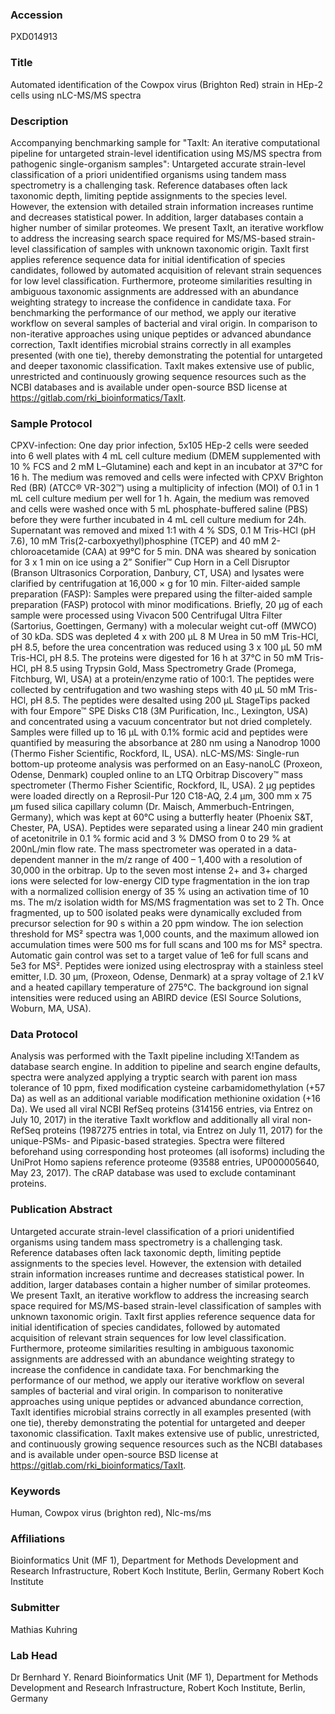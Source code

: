 ### Accession
PXD014913

### Title
Automated identification of the Cowpox virus (Brighton Red) strain in HEp-2 cells using nLC-MS/MS spectra

### Description
Accompanying benchmarking sample for "TaxIt: An iterative computational pipeline for untargeted strain-level identification using MS/MS spectra from pathogenic single-organism samples":  Untargeted accurate strain-level classification of a priori unidentified organisms using tandem mass spectrometry is a challenging task. Reference databases often lack taxonomic depth, limiting peptide assignments to the species level. However, the extension with detailed strain information increases runtime and decreases statistical power. In addition, larger databases contain a higher number of similar proteomes. We present TaxIt, an iterative workflow to address the increasing search space required for MS/MS-based strain-level classification of samples with unknown taxonomic origin. TaxIt first applies reference sequence data for initial identification of species candidates, followed by automated acquisition of relevant strain sequences for low level classification. Furthermore, proteome similarities resulting in ambiguous taxonomic assignments are addressed with an abundance weighting strategy to increase the confidence in candidate taxa. For benchmarking the performance of our method, we apply our iterative workflow on several samples of bacterial and viral origin. In comparison to non-iterative approaches using unique peptides or advanced abundance correction, TaxIt identifies microbial strains correctly in all examples presented (with one tie), thereby demonstrating the potential for untargeted and deeper taxonomic classification. TaxIt makes extensive use of public, unrestricted and continuously growing sequence resources such as the NCBI databases and is available under open-source BSD license at https://gitlab.com/rki_bioinformatics/TaxIt.

### Sample Protocol
CPXV-infection: One day prior infection, 5x105 HEp-2 cells were seeded into 6 well plates with 4 mL cell culture medium (DMEM supplemented with 10 % FCS and 2 mM L–Glutamine) each and kept in an incubator at 37°C for 16 h. The medium was removed and cells were infected with CPXV Brighton Red (BR) (ATCC® VR-302™) using a multiplicity of infection (MOI) of 0.1 in 1 mL cell culture medium per well for 1 h. Again, the medium was removed and cells were washed once with 5 mL phosphate-buffered saline (PBS) before they were further incubated in 4 mL cell culture medium for 24h. Supernatant was removed and mixed 1:1 with  4 % SDS, 0.1 M Tris-HCl (pH 7.6), 10 mM Tris(2-carboxyethyl)phosphine (TCEP) and 40 mM 2-chloroacetamide (CAA) at 99°C for 5 min. DNA was sheared by sonication for 3 x 1 min on ice using a 2” Sonifier™ Cup Horn in a Cell Disruptor (Branson Ultrasonics Corporation, Danbury, CT, USA) and lysates were clarified by centrifugation at 16,000 × g for 10 min.  Filter-aided sample preparation (FASP): Samples were prepared using the filter-aided sample preparation (FASP) protocol with minor modifications. Briefly, 20 µg of each sample were processed using Vivacon 500 Centrifugal Ultra Filter (Sartorius, Goettingen, Germany) with a molecular weight cut-off (MWCO) of 30 kDa. SDS was depleted 4 x with 200 µL 8 M Urea in 50 mM Tris-HCl, pH 8.5, before the urea concentration was reduced using 3 x 100 µL 50 mM Tris-HCl, pH 8.5. The proteins were digested for 16 h at 37°C in 50 mM Tris-HCl, pH 8.5 using Trypsin Gold, Mass Spectrometry Grade (Promega, Fitchburg, WI, USA) at a protein/enzyme ratio of 100:1. The peptides were collected by centrifugation and two washing steps with 40 µL 50 mM Tris-HCl, pH 8.5. The peptides were desalted using 200 µL StageTips packed with four Empore™ SPE Disks C18 (3M Purification, Inc., Lexington, USA) and concentrated using a vacuum concentrator but not dried completely. Samples were filled up to 16 µL with 0.1% formic acid and peptides were quantified by measuring the absorbance at 280 nm using a Nanodrop 1000 (Thermo Fisher Scientific, Rockford, IL, USA).  nLC-MS/MS: Single-run bottom-up proteome analysis was performed on an Easy-nanoLC (Proxeon, Odense, Denmark) coupled online to an LTQ Orbitrap Discovery™ mass spectrometer (Thermo Fisher Scientific, Rockford, IL, USA). 2 µg peptides were loaded directly on a Reprosil-Pur 120 C18-AQ, 2.4 μm, 300 mm x 75 µm fused silica capillary column (Dr. Maisch, Ammerbuch-Entringen, Germany), which was kept at 60°C using a butterfly heater (Phoenix S&T, Chester, PA, USA). Peptides were separated using a linear 240 min gradient of acetonitrile in 0.1 % formic acid and 3 % DMSO from 0 to 29 % at 200nL/min flow rate. The mass spectrometer was operated in a data-dependent manner in the m/z range of 400 – 1,400 with a resolution of 30,000 in the orbitrap. Up to the seven most intense 2+ and 3+ charged ions were selected for low-energy CID type fragmentation in the ion trap with a normalized collision energy of 35 % using an activation time of 10 ms. The m/z isolation width for MS/MS fragmentation was set to 2 Th. Once fragmented, up to 500 isolated peaks were dynamically excluded from precursor selection for 90 s within a 20 ppm window. The ion selection threshold for MS² spectra was 1,000 counts, and the maximum allowed ion accumulation times were 500 ms for full scans and 100 ms for MS² spectra. Automatic gain control was set to a target value of 1e6 for full scans and 5e3 for MS². Peptides were ionized using electrospray with a stainless steel emitter, I.D. 30 µm, (Proxeon, Odense, Denmark) at a spray voltage of 2.1 kV and a heated capillary temperature of 275°C. The background ion signal intensities were reduced using an ABIRD device (ESI Source Solutions, Woburn, MA, USA).

### Data Protocol
Analysis was performed with the TaxIt pipeline including X!Tandem as database search engine. In addition to pipeline and search engine defaults, spectra were analyzed applying a tryptic search with parent ion mass tolerance of 10 ppm, fixed modification cysteine carbamidomethylation (+57 Da) as well as an additional variable modification methionine oxidation (+16 Da).  We used all viral NCBI RefSeq proteins (314156 entries, via Entrez on July 10, 2017) in the iterative TaxIt workflow and additionally all viral non-RefSeq proteins (1987275 entries in total, via Entrez on July 11, 2017) for the unique-PSMs- and Pipasic-based strategies. Spectra were filtered beforehand using corresponding host proteomes (all isoforms) including the UniProt Homo sapiens reference proteome (93588 entries, UP000005640, May 23, 2017). The cRAP database was used to exclude contaminant proteins.

### Publication Abstract
Untargeted accurate strain-level classification of a priori unidentified organisms using tandem mass spectrometry is a challenging task. Reference databases often lack taxonomic depth, limiting peptide assignments to the species level. However, the extension with detailed strain information increases runtime and decreases statistical power. In addition, larger databases contain a higher number of similar proteomes. We present TaxIt, an iterative workflow to address the increasing search space required for MS/MS-based strain-level classification of samples with unknown taxonomic origin. TaxIt first applies reference sequence data for initial identification of species candidates, followed by automated acquisition of relevant strain sequences for low level classification. Furthermore, proteome similarities resulting in ambiguous taxonomic assignments are addressed with an abundance weighting strategy to increase the confidence in candidate taxa. For benchmarking the performance of our method, we apply our iterative workflow on several samples of bacterial and viral origin. In comparison to noniterative approaches using unique peptides or advanced abundance correction, TaxIt identifies microbial strains correctly in all examples presented (with one tie), thereby demonstrating the potential for untargeted and deeper taxonomic classification. TaxIt makes extensive use of public, unrestricted, and continuously growing sequence resources such as the NCBI databases and is available under open-source BSD license at https://gitlab.com/rki_bioinformatics/TaxIt.

### Keywords
Human, Cowpox virus (brighton red), Nlc-ms/ms

### Affiliations
Bioinformatics Unit (MF 1), Department for Methods Development and Research Infrastructure, Robert Koch Institute, Berlin, Germany
Robert Koch Institute

### Submitter
Mathias Kuhring

### Lab Head
Dr Bernhard Y. Renard
Bioinformatics Unit (MF 1), Department for Methods Development and Research Infrastructure, Robert Koch Institute, Berlin, Germany


